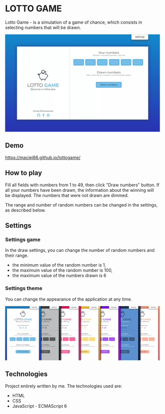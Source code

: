 
# LOTTO GAME

Lotto Game - is a simulation of a game of chance, which consists in selecting numbers that will be drawn.

![LOTTO-GAME](https://github.com/Maciej86/lottogame/blob/main/images/screenshot.webp)

## Demo
https://maciej86.github.io/lottogame/

## How to play
Fill all fields with numbers from 1 to 49, then click "Draw numbers" button. If all your numbers have been drawn, the information about the winning will be displayed. The numbers that were not drawn are dimmed.

The range and number of random numbers can be changed in the settings, as described below.
## Settings
### Settings game
In the draw settings, you can change the number of random numbers and their range. 

 - the minimum value of the random number is 1,
 - the maximum value of the random number is 100,
 - the maximum value of the numbers drawn is 6

### Settings theme
You can change the appearance of the application at any time.

![Lotto Game Themes](https://github.com/Maciej86/lottogame/blob/main/images/lottothemes.webp)

## Technologies
Project entirely written by me. The technologies used are:
 - HTML
 - CSS
 - JavaScript - ECMAScript 6
